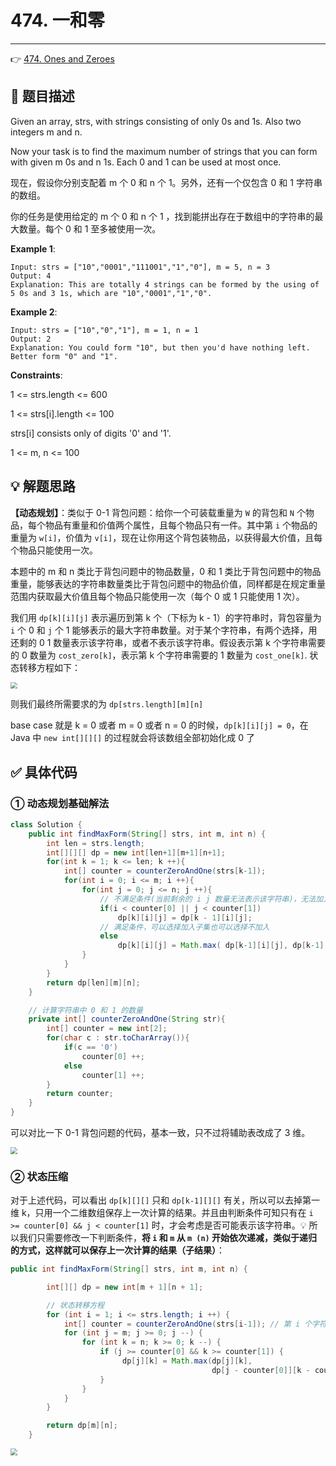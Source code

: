 # 474. 一和零

---

👉 [474. Ones and Zeroes](https://leetcode-cn.com/problems/ones-and-zeroes/)

## 📜 题目描述

Given an array, strs, with strings consisting of only 0s and 1s. Also two integers m and n.

Now your task is to find the maximum number of strings that you can form with given m 0s and n 1s. Each 0 and 1 can be used at most once.

现在，假设你分别支配着 m 个 0 和 n 个 1。另外，还有一个仅包含 0 和 1 字符串的数组。

你的任务是使用给定的 m 个 0 和 n 个 1 ，找到能拼出存在于数组中的字符串的最大数量。每个 0 和 1 至多被使用一次。

**Example 1**:

```
Input: strs = ["10","0001","111001","1","0"], m = 5, n = 3
Output: 4
Explanation: This are totally 4 strings can be formed by the using of 5 0s and 3 1s, which are "10","0001","1","0".
```

**Example 2**:

```
Input: strs = ["10","0","1"], m = 1, n = 1
Output: 2
Explanation: You could form "10", but then you'd have nothing left. Better form "0" and "1".
```

**Constraints**:

1 <= strs.length <= 600

1 <= strs[i].length <= 100

strs[i] consists only of digits '0' and '1'.

1 <= m, n <= 100

## 💡 解题思路 

**【动态规划】**：类似于 0-1 背包问题：给你一个可装载重量为 `W` 的背包和 `N` 个物品，每个物品有重量和价值两个属性，且每个物品只有一件。其中第 `i` 个物品的重量为 `w[i]`，价值为 `v[i]`，现在让你用这个背包装物品，以获得最大价值，且每个物品只能使用一次。

本题中的 m 和 n 类比于背包问题中的物品数量，0 和 1 类比于背包问题中的物品重量，能够表达的字符串数量类比于背包问题中的物品价值，同样都是在规定重量范围内获取最大价值且每个物品只能使用一次（每个 0 或 1 只能使用 1 次）。

我们用 `dp[k][i][j]` 表示遍历到第 k 个（下标为 k - 1）的字符串时，背包容量为  `i` 个 0 和 `j` 个 1 能够表示的最大字符串数量。对于某个字符串，有两个选择，用还剩的 0 1 数量表示该字符串，或者不表示该字符串。假设表示第 k 个字符串需要的 0 数量为 `cost_zero[k]`，表示第 k 个字符串需要的 1 数量为 `cost_one[k]`. 状态转移方程如下：

<img src="https://cs-wiki.oss-cn-shanghai.aliyuncs.com/img/20201010113114.png" style="zoom: 67%;" />

则我们最终所需要求的为 `dp[strs.length][m][n]`

base case 就是 k = 0 或者 m = 0 或者 n = 0 的时候，`dp[k][i][j] = 0`，在 Java 中 `new int[][][]` 的过程就会将该数组全部初始化成 0 了

## ✅  具体代码 

### ① 动态规划基础解法


```java
class Solution {
    public int findMaxForm(String[] strs, int m, int n) {
        int len = strs.length;
        int[][][] dp = new int[len+1][m+1][n+1];
        for(int k = 1; k <= len; k ++){
            int[] counter = counterZeroAndOne(strs[k-1]);
            for(int i = 0; i <= m; i ++){
                for(int j = 0; j <= n; j ++){
                    // 不满足条件(当前剩余的 i j 数量无法表示该字符串)，无法加入子集
                    if(i < counter[0] || j < counter[1])
                        dp[k][i][j] = dp[k - 1][i][j];
                    // 满足条件，可以选择加入子集也可以选择不加入
                    else
                        dp[k][i][j] = Math.max( dp[k-1][i][j], dp[k-1][i - counter[0]][j-counter[1]] + 1 );
                }
            }
        }
        return dp[len][m][n];
    }

    // 计算字符串中 0 和 1 的数量
    private int[] counterZeroAndOne(String str){
        int[] counter = new int[2];
        for(char c : str.toCharArray()){
            if(c == '0')
                counter[0] ++;
            else 
                counter[1] ++;
        }
        return counter;
    }
}
```

可以对比一下 0-1 背包问题的代码，基本一致，只不过将辅助表改成了 3 维。

<img src="https://cs-wiki.oss-cn-shanghai.aliyuncs.com/img/20201010172128.png" style="zoom:67%;" />

### ② 状态压缩

对于上述代码，可以看出 `dp[k][][]` 只和 `dp[k-1][][]` 有关，所以可以去掉第一维 k，只用一个二维数组保存上一次计算的结果。并且由判断条件可知只有在 `i >= counter[0] && j < counter[1]` 时，才会考虑是否可能表示该字符串。💡 所以我们只需要修改一下判断条件，**将 `i` 和 `m` 从 `m (n)` 开始依次递减，类似于递归的方式，这样就可以保存上一次计算的结果（子结果）**：

```java
public int findMaxForm(String[] strs, int m, int n) {

        int[][] dp = new int[m + 1][n + 1];

        // 状态转移方程
        for (int i = 1; i <= strs.length; i ++) {
            int[] counter = counterZeroAndOne(strs[i-1]); // 第 i 个字符串中 0 和 1 的数量
            for (int j = m; j >= 0; j --) {
                for (int k = n; k >= 0; k --) {
                    if (j >= counter[0] && k >= counter[1]) {
                         dp[j][k] = Math.max(dp[j][k], 
                                             dp[j - counter[0]][k - counter[1]] + 1);
                    }
                }
            }
        }

        return dp[m][n];
    }
```

<img src="https://cs-wiki.oss-cn-shanghai.aliyuncs.com/img/20201010172840.png" style="zoom:67%;" />